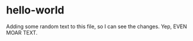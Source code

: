hello-world
===========

Adding some random text to this file, so I can see the changes.
Yep, EVEN MOAR TEXT.

